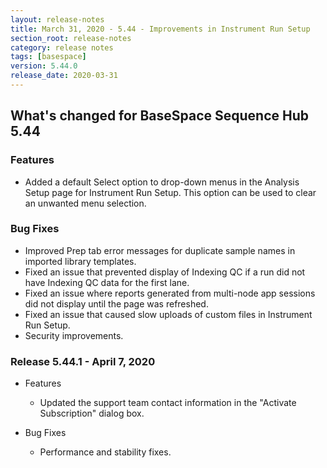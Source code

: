 ```yaml
---
layout: release-notes
title: March 31, 2020 - 5.44 - Improvements in Instrument Run Setup
section_root: release-notes
category: release notes
tags: [basespace]
version: 5.44.0
release_date: 2020-03-31
---
```


## What's changed for BaseSpace Sequence Hub 5.44

### Features
 - Added a default Select option to drop-down menus in the Analysis Setup page for Instrument Run Setup. This option can be used to clear an unwanted menu selection.

### Bug Fixes
 - Improved Prep tab error messages for duplicate sample names in imported library templates. 
 - Fixed an issue that prevented display of Indexing QC if a run did not have Indexing QC data for the first lane. 
 - Fixed an issue where reports generated from multi-node app sessions did not display until the page was refreshed.
 - Fixed an issue that caused slow uploads of custom files in Instrument Run Setup.
 - Security improvements.

### Release 5.44.1 - April 7, 2020
- Features
  - Updated the support team contact information in the "Activate Subscription" dialog box.

- Bug Fixes
  - Performance and stability fixes.
